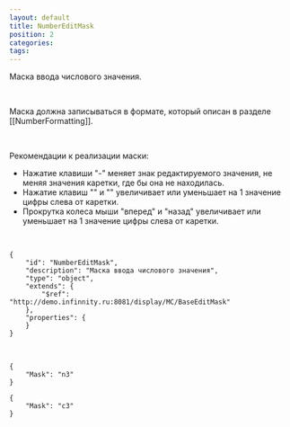 ```yaml
---
layout: default
title: NumberEditMask
position: 2
categories: 
tags: 
---
```


Маска ввода числового значения.

   

Маска должна записываться в формате, который описан в разделе [[NumberFormatting]].

   

Рекомендации к реализации маски:

* Нажатие клавиши "-" меняет знак редактируемого значения, не меняя значения каретки, где бы она не находилась.
* Нажатие клавиш "" и "" увеличивает или уменьшает на 1 значение цифры слева от каретки.
* Прокрутка колеса мыши "вперед" и "назад" увеличивает или уменьшает на 1 значение цифры слева от каретки.

   

```
{
	"id": "NumberEditMask",
	"description": "Маска ввода числового значения",
	"type": "object",
	"extends": {
		"$ref": "http://demo.infinnity.ru:8081/display/MC/BaseEditMask"
	},
	"properties": {
	}
}
```

   

```
{
	"Mask": "n3"
}
```

```
{
	"Mask": "c3"
}
```

 

 

